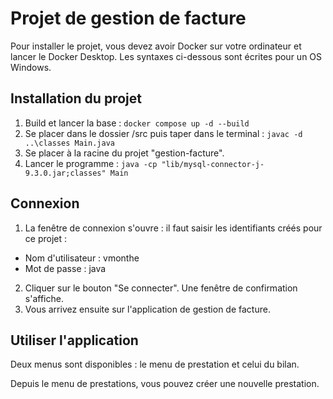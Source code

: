 # Projet de gestion de facture

Pour installer le projet, vous devez avoir Docker sur votre ordinateur et lancer le Docker Desktop.
Les syntaxes ci-dessous sont écrites pour un OS Windows.

## Installation du projet
1. Build et lancer la base : ```docker compose up -d --build```
2. Se placer dans le dossier /src puis taper dans le terminal : ```javac -d ..\classes Main.java```
3. Se placer à la racine du projet "gestion-facture".
4. Lancer le programme : ```java -cp "lib/mysql-connector-j-9.3.0.jar;classes" Main```

## Connexion 
1. La fenêtre de connexion s'ouvre : il faut saisir les identifiants créés pour ce projet : 
- Nom d'utilisateur : vmonthe
- Mot de passe : java

2. Cliquer sur le bouton "Se connecter". Une fenêtre de confirmation s'affiche.
3. Vous arrivez ensuite sur l'application de gestion de facture.

## Utiliser l'application
Deux menus sont disponibles : le menu de prestation et celui du bilan.

Depuis le menu de prestations, vous pouvez créer une nouvelle prestation.
